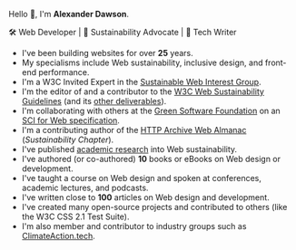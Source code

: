 Hello 👋, I'm **Alexander Dawson**.

🛠 Web Developer | 📣 Sustainability Advocate | 📖 Tech Writer

- I've been building websites for over **25** years.
- My specialisms include Web sustainability, inclusive design, and front-end performance.
- I'm a W3C Invited Expert in the [Sustainable Web Interest Group](https://www.w3.org/groups/ig/sustainableweb/).
- I'm the editor of and a contributor to the [W3C Web Sustainability Guidelines](https://w3c.github.io/sustainableweb-wsg/) (and its [other deliverables](https://w3c.github.io/sustainableweb-wsg/README.html#work)).
- I'm collaborating with others at the [Green Software Foundation](https://greensoftware.foundation/) on an [SCI for Web specification](https://greensoftware.foundation/articles/the-green-software-foundation-and-world-wide-web-consortium-w3c-collaborate-to-ad). 
- I'm a contributing author of the [HTTP Archive Web Almanac](https://almanac.httparchive.org/en/2024/sustainability) (_Sustainability Chapter_).
- I've published [academic research](https://websitesustainability.com/#content) into Web sustainability.
- I've authored (or co-authored) **10** books or eBooks on Web design or development.
- I've taught a course on Web design and spoken at conferences, academic lectures, and podcasts.
- I've written close to **100** articles on Web design and development.
- I've created many open-source projects and contributed to others (like the W3C CSS 2.1 Test Suite).
- I'm also member and contributor to industry groups such as [ClimateAction.tech](https://climateaction.tech/).

